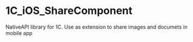 # 1C_iOS_ShareComponent
 NativeAPI library for 1C. Use as extension to share images and documets in mobile app
